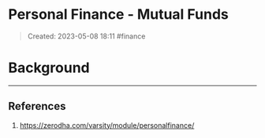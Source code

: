 # Personal Finance - Mutual Funds
> Created: 2023-05-08 18:11
> #finance

# Background



----

## References
1. https://zerodha.com/varsity/module/personalfinance/